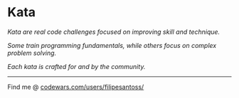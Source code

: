 # Kata

_Kata are real code challenges focused on improving skill and technique._

_Some train programming fundamentals, while others focus on complex problem solving._

_Each kata is crafted for and by the community._

---

Find me @ [codewars.com/users/filipesantoss/](https://www.codewars.com/users/filipesantoss/)

